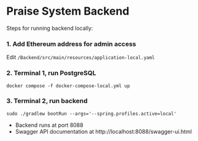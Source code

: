 # Praise System Backend

Steps for running backend locally: 

### 1. Add Ethereum address for admin access
Edit `/Backend/src/main/resources/application-local.yaml`

### 2. Terminal 1, run PostgreSQL
`docker compose -f docker-compose-local.yml up`

### 3. Terminal 2, run backend
`sudo ./gradlew bootRun --args='--spring.profiles.active=local'`

- Backend runs at port 8088
- Swagger API documentation at http://localhost:8088/swagger-ui.html
